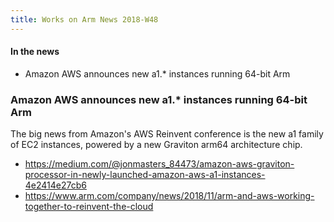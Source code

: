 ```yaml
---
title: Works on Arm News 2018-W48
---
```


#### In the news

* Amazon AWS announces new a1.* instances running 64-bit Arm

### Amazon AWS announces new a1.* instances running 64-bit Arm

The big news from Amazon's AWS Reinvent conference is the new
a1 family of EC2 instances, powered by a new Graviton arm64
architecture chip. 

* https://medium.com/@jonmasters_84473/amazon-aws-graviton-processor-in-newly-launched-amazon-aws-a1-instances-4e2414e27cb6
* https://www.arm.com/company/news/2018/11/arm-and-aws-working-together-to-reinvent-the-cloud
